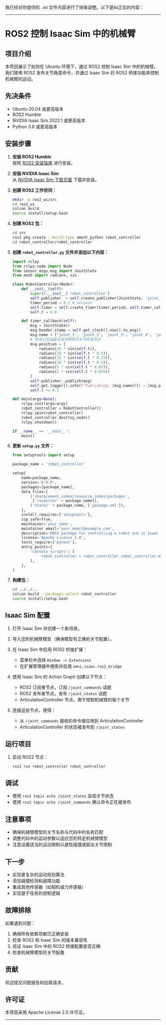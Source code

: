 我已经对你提供的 `.md` 文件内容进行了排版调整。以下是纠正后的内容：

---

# ROS2 控制 Isaac Sim 中的机械臂

## 项目介绍

本项目展示了如何在 Ubuntu 环境下，通过 ROS2 控制 Isaac Sim 中的机械臂。我们使用 ROS2 发布关节角度命令，并通过 Isaac Sim 的 ROS2 桥接功能来控制机械臂的运动。

## 先决条件

- Ubuntu 20.04 或更高版本
- ROS2 Humble
- NVIDIA Isaac Sim 2022.1 或更高版本
- Python 3.8 或更高版本

## 安装步骤

1. **安装 ROS2 Humble**  
   按照 [ROS2 安装指南](https://docs.ros.org/en/humble/Installation/Ubuntu-Install-Debians.html) 进行安装。

2. **安装 NVIDIA Isaac Sim**  
   从 [NVIDIA Isaac Sim 下载页面](https://developer.nvidia.com/isaac-sim) 下载并安装。

3. **创建 ROS2 工作空间：**

    ```bash
    mkdir -p ros2_ws/src
    cd ros2_ws
    colcon build
    source install/setup.bash
    ```

4. **创建 ROS2 包：**

    ```bash
    cd src
    ros2 pkg create --build-type ament_python robot_controller
    cd robot_controller/robot_controller
    ```

5. **创建 `robot_controller.py` 文件并添加以下内容：**

    ```python
    import rclpy
    from rclpy.node import Node
    from sensor_msgs.msg import JointState
    from math import radians, sin

    class RobotController(Node):
        def __init__(self):
            super().__init__('robot_controller')
            self.publisher_ = self.create_publisher(JointState, 'joint_commands', 10)
            timer_period = 0.1 # seconds
            self.timer = self.create_timer(timer_period, self.timer_callback)
            self.t = 0.0

        def timer_callback(self):
            msg = JointState()
            msg.header.stamp = self.get_clock().now().to_msg()
            msg.name = ['joint_1', 'joint_2', 'joint_3', 'joint_4', 'joint_5', 'joint_6']
            # 使用正弦函数生成周期性的关节角度命令
            msg.position = [
                radians(45 * sin(self.t)),
                radians(30 * sin(self.t * 0.5)),
                radians(15 * sin(self.t * 0.25)),
                radians(10 * sin(self.t * 0.1)),
                radians(5 * sin(self.t * 0.05)),
                radians(2 * sin(self.t * 0.025))
            ]
            self.publisher_.publish(msg)
            self.get_logger().info(f'Publishing: {msg.name[0]} = {msg.position[0]} rad')
            self.t += 0.1

    def main(args=None):
        rclpy.init(args=args)
        robot_controller = RobotController()
        rclpy.spin(robot_controller)
        robot_controller.destroy_node()
        rclpy.shutdown()

    if __name__ == '__main__':
        main()
    ```

6. **更新 `setup.py` 文件：**

    ```python
    from setuptools import setup

    package_name = 'robot_controller'

    setup(
        name=package_name,
        version='0.0.0',
        packages=[package_name],
        data_files=[
            ('share/ament_index/resource_index/packages',
             ['resource/' + package_name]),
            ('share/' + package_name, ['package.xml']),
        ],
        install_requires=['setuptools'],
        zip_safe=True,
        maintainer='your_name',
        maintainer_email='your_email@example.com',
        description='ROS2 package for controlling a robot arm in Isaac Sim',
        license='Apache License 2.0',
        tests_require=['pytest'],
        entry_points={
            'console_scripts': [
                'robot_controller = robot_controller.robot_controller:main'
            ],
        },
    )
    ```

7. **构建包：**

    ```bash
    cd ../../..
    colcon build --packages-select robot_controller
    source install/setup.bash
    ```

## Isaac Sim 配置

1. 打开 Isaac Sim 并创建一个新场景。

2. 导入您的机械臂模型（确保模型有正确的关节配置）。

3. 在 Isaac Sim 中启用 ROS2 桥接扩展：  
   - 菜单栏中选择 `Window -> Extensions`  
   - 在扩展管理器中搜索并启用 `omni.isaac.ros2_bridge`

4. 使用 Isaac Sim 的 Action Graph 创建以下节点：
   - ROS2 订阅者节点，订阅 `/joint_commands` 话题
   - ROS2 发布者节点，发布 `/joint_states` 话题
   - ArticulationController 节点，用于控制机械臂的每个关节

5. 连接这些节点，使得：
   - 从 `/joint_commands` 接收的命令被应用到 ArticulationController
   - ArticulationController 的状态被发布到 `/joint_states`

## 运行项目

1. 启动 ROS2 节点：

    ```bash
    ros2 run robot_controller robot_controller
    ```

## 调试

- 使用 `ros2 topic echo /joint_states` 监视关节状态
- 使用 `ros2 topic echo /joint_commands` 确认命令正在被发布

## 注意事项

- 确保机械臂模型的关节名称与代码中的名称匹配
- 调整代码中的运动参数以适应您的特定机械臂模型
- 注意设置适当的运动限制以避免碰撞或超出关节限制

## 下一步

- 实现更复杂的运动规划算法
- 添加碰撞检测和避障功能
- 集成其他传感器（如相机或力传感器）
- 实现基于任务的控制逻辑

## 故障排除

如果遇到问题：
1. 确保所有依赖项都已正确安装
2. 检查 ROS2 和 Isaac Sim 的版本兼容性
3. 验证 Isaac Sim 中的 ROS2 桥接配置是否正确
4. 检查机械臂模型的关节配置

## 贡献

欢迎提交问题报告和拉取请求。

## 许可证

本项目采用 Apache License 2.0 许可证。

---
